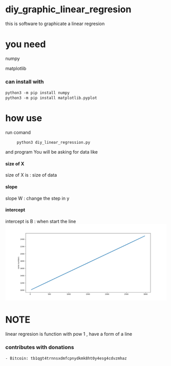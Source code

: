 # diy_graphic_linear_regresion
this is software to graphicate a linear regresion
# you need 

numpy

matplotlib

### can install with 

    python3 -m pip install numpy
    python3 -m pip install matplotlib.pyplot

# how use
run comand

         python3 diy_linear_regression.py

and program  You will be asking for data  like


#### size of X
size of X is : size of data
#### slope
slope W : change the step in y
#### intercept 
intercept is B  : when start the line
![diy_linear_regresion](diy_linear_regresion.png)
# NOTE 
linear regresion is function with pow 1 , have a form of a line 
### contributes with donations
	
	- Bitcoin: tb1qgt4trnnsxdmfcpnydkmk8ht0y4esg4cdvzmhaz
